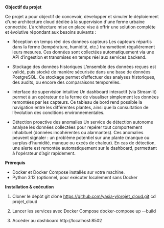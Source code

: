 **Objectif du projet**

Ce projet a pour objectif de concevoir, développer et simuler le déploiement d'une architecture cloud dédiée à la supervision d'une ferme urbaine connectée. L’architecture mise en place vise à offrir une solution complète et évolutive répondant aux besoins suivants :

- Réception en temps réel des données capteurs
  Les capteurs répartis dans la ferme (température, humidité, etc.) transmettent régulièrement leurs mesures. Ces données sont collectées automatiquement via une API d’ingestion et transmises en temps réel aux services backend.

- Stockage des données historiques
  L’ensemble des données reçues est validé, puis stocké de manière sécurisée dans une base de données PostgreSQL. Ce stockage permet d’effectuer des analyses historiques, des audits, ou encore des comparaisons temporelles.

- Interface de supervision intuitive
  Un dashboard interactif (via Streamlit) permet à un opérateur de la ferme de visualiser simplement les données remontées par les capteurs. Ce tableau de bord rend possible la navigation entre les différentes plantes, ainsi que la consultation de l’évolution des conditions environnementales.

- Détection proactive des anomalies
  Un service de détection autonome analyse les données collectées pour repérer tout comportement inhabituel (données incohérentes ou alarmantes). Ces anomalies peuvent signaler : un problème potentiel sur une plante (manque  ou surplus d’humidité, manque ou excès de chaleur). En cas de détection, une alerte est remontée automatiquement sur le dashboard, permettant à l’opérateur d’agir rapidement.

**Prérequis**

- Docker et Docker Compose installés sur votre machine.
- Python 3.12 (optionnel, pour exécuter localement sans Docker

**Installation & exécution**

1. Cloner le dépôt
git clone https://github.com/yasia-y/projet_cloud.git
cd projet_cloud

3. Lancer les services avec Docker Compose
docker-compose up --build

4. Accéder au dashboard
 http://localhost:8502
